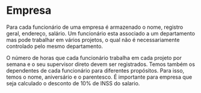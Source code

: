 # Empresa

Para cada funcionário de uma empresa é armazenado o nome, registro geral, endereço, salário. Um funcionário esta associado a um departamento mas pode trabalhar em vários projetos, o qual não é necessariamente controlado pelo mesmo departamento.

O número de horas que cada funcionário trabalha em cada projeto por semana e o seu supervisor direto devem ser registrados.
Temos também os dependentes de cada funcionário para diferentes propósitos. Para isso, temos o nome, aniversário e o parentesco.
É importante para empresa que seja calculado o desconto de 10% de INSS do salario.
